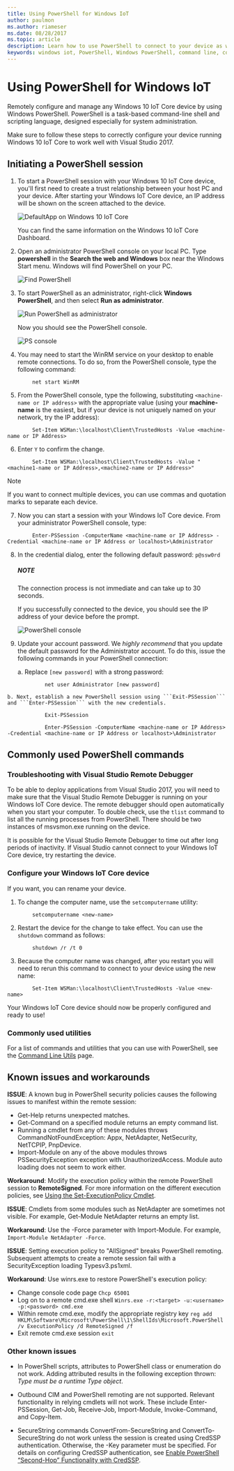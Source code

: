 ```yaml
---
title: Using PowerShell for Windows IoT
author: paulmon
ms.author: riameser
ms.date: 08/28/2017
ms.topic: article
description: Learn how to use PowerShell to connect to your device as well as manage your device.
keywords: windows iot, PowerShell, Windows PowerShell, command line, command-line shell
---
```


# Using PowerShell for Windows IoT

Remotely configure and manage any Windows 10 IoT Core device by using Windows PowerShell.
PowerShell is a task-based command-line shell and scripting language, designed especially for system administration.

Make sure to follow these steps to correctly configure your device running Windows 10 IoT Core to work well with Visual Studio 2017.

## Initiating a PowerShell session
1. To start a PowerShell session with your Windows 10 IoT Core device, you'll first need to create a trust relationship between your host PC and your device. After starting your Windows IoT Core device, an IP address will be shown on the screen attached to the device.

    ![DefaultApp on Windows 10 IoT Core](../media/PowerShell/DefaultApp.png)

   You can find the same information on the Windows 10 IoT Core Dashboard.

2. Open an administrator PowerShell console on your local PC. Type **powershell** in the **Search the web and Windows** box near the Windows Start menu. Windows will find PowerShell on your PC.

    ![Find PowerShell](../media/PowerShell/start-ps.png)

3. To start PowerShell as an administrator, right-click **Windows PowerShell**, and then select **Run as administrator**.

    ![Run PowerShell as administrator](../media/PowerShell/start-ps2.png)

   Now you should see the PowerShell console.

    ![PS console](../media/PowerShell/ps.PNG)

4. You may need to start the WinRM service on your desktop to enable remote connections. To do so, from the PowerShell console, type the following command:
```
        net start WinRM
```
5. From the PowerShell console, type the following, substituting `<machine-name or IP address>` with the appropriate value (using your **machine-name** is the easiest, but if your device is not uniquely named on your network, try the IP address):
```
        Set-Item WSMan:\localhost\Client\TrustedHosts -Value <machine-name or IP Address>
```
6. Enter `Y` to confirm the change.
```
        Set-Item WSMan:\localhost\Client\TrustedHosts -Value "<machine1-name or IP Address>,<machine2-name or IP Address>"
```
> [!NOTE]
> If you want to connect multiple devices, you can use commas and quotation marks to separate each device.

7. Now you can start a session with your Windows IoT Core device. From your administrator PowerShell console, type:
```
        Enter-PSSession -ComputerName <machine-name or IP Address> -Credential <machine-name or IP Address or localhost>\Administrator
```
8. In the credential dialog, enter the following default password: `p@ssw0rd`

    <div class="alert alert-note">
      <h5><span class="win-icon win-icon-Page"></span>
        NOTE
      </h5>
      <p>The connection process is not immediate and can take up to 30 seconds.</p>
    </div>    

    If you successfully connected to the device, you should see the IP address of your device before the prompt.

    ![PowerShell console](../media/PowerShell/ps_device.png)

9. Update your account password. We *highly recommend* that you update the default password for the Administrator account. To do this, issue the following commands in your PowerShell connection:

	a. Replace `[new password]` with a strong password:
```
	        net user Administrator [new password]
```
	b. Next, establish a new PowerShell session using ```Exit-PSSession``` and ```Enter-PSSession``` with the new credentials.
```
	        Exit-PSSession

	        Enter-PSSession -ComputerName <machine-name or IP Address> -Credential <machine-name or IP Address or localhost>\Administrator
```
## Commonly used PowerShell commands

### Troubleshooting with Visual Studio Remote Debugger

To be able to deploy applications from Visual Studio 2017, you will need to make sure that the Visual Studio Remote Debugger is running on your Windows IoT Core device. The remote debugger should open automatically when you start your computer. To double check, use the `tlist` command to list all the running processes from PowerShell. There should be two instances of msvsmon.exe running on the device.

It is possible for the Visual Studio Remote Debugger to time out after long periods of inactivity. If Visual Studio cannot connect to your Windows IoT Core device, try restarting the device.

### Configure your Windows IoT Core device

If you want, you can rename your device.

1. To change the computer name, use the `setcomputername` utility:
```
        setcomputername <new-name>
```
2. Restart the device for the change to take effect. You can use the `shutdown` command as follows:
```
        shutdown /r /t 0
```
3. Because the computer name was changed, after you restart you will need to rerun this command to connect to your device using the new name:
```
        Set-Item WSMan:\localhost\Client\TrustedHosts -Value <new-name>
```
Your Windows IoT Core device should now be properly configured and ready to use!

### Commonly used utilities

For a list of commands and utilities that you can use with PowerShell, see the [Command Line Utils](../manage-your-device/CommandLineUtils.md) page.

## Known issues and workarounds

**ISSUE**: A known bug in PowerShell security policies causes the following issues to manifest within the remote session:
* Get-Help returns unexpected matches.
* Get-Command on a specified module returns an empty command list.
* Running a cmdlet from any of these modules throws CommandNotFoundException: Appx, NetAdapter, NetSecurity, NetTCPIP, PnpDevice.
* Import-Module on any of the above modules throws PSSecurityException exception with UnauthorizedAccess. Module auto loading does not seem to work either.

**Workaround**: Modify the execution policy within the remote PowerShell session to **RemoteSigned**. For more information on the different execution policies, see [Using the Set-ExecutionPolicy Cmdlet](https://technet.microsoft.com/library/ee176961.aspx).

**ISSUE**: Cmdlets from some modules such as NetAdapter are sometimes not visible. For example, Get-Module NetAdapter returns an empty list.

**Workaround**: Use the -Force parameter with Import-Module. For example, `Import-Module NetAdapter -Force`.

**ISSUE**: Setting execution policy to "AllSigned" breaks PowerShell remoting. Subsequent attempts to create a remote session fail with a SecurityException loading Typesv3.ps1xml.

**Workaround**: Use winrs.exe to restore PowerShell's execution policy:
* Change console code page `Chcp 65001`
* Log on to a remote cmd.exe shell `Winrs.exe -r:<target> -u:<username> -p:<password> cmd.exe`
* Within remote cmd.exe, modify the appropriate registry key `reg add HKLM\Software\Microsoft\PowerShell\1\ShellIds\Microsoft.PowerShell /v ExecutionPolicy /d RemoteSigned /f`
* Exit remote cmd.exe session `exit`

### Other known issues

- In PowerShell scripts, attributes to PowerShell class or enumeration do not work. Adding attributed results in the following exception thrown: *Type must be a runtime Type object*.

- Outbound CIM and PowerShell remoting are not supported. Relevant functionality in relying cmdlets will not work. These include  Enter-PSSession, Get-Job, Receive-Job, Import-Module, Invoke-Command, and Copy-Item.

- SecureString commands ConvertFrom-SecureString and ConvertTo-SecureString do not work unless the session is created using CredSSP authentication. Otherwise, the -Key parameter must be specified. For details on configuring CredSSP authentication, see [Enable PowerShell “Second-Hop” Functionality with CredSSP](https://devblogs.microsoft.com/scripting/enable-powershell-second-hop-functionality-with-credssp/).
